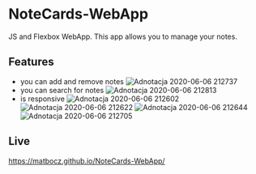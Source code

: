 # NoteCards-WebApp
JS and Flexbox WebApp. This app allows you to manage your notes.

## Features
- you can add and remove notes
![Adnotacja 2020-06-06 212737](https://user-images.githubusercontent.com/34821903/83952953-ee6f5800-a83c-11ea-8161-9b38bbdc13e9.png)
- you can search for notes
![Adnotacja 2020-06-06 212813](https://user-images.githubusercontent.com/34821903/83952967-02b35500-a83d-11ea-9e26-0dd403dd3069.png)
- is responsive
![Adnotacja 2020-06-06 212602](https://user-images.githubusercontent.com/34821903/83952999-342c2080-a83d-11ea-994a-8ecf38f17d77.png)
![Adnotacja 2020-06-06 212622](https://user-images.githubusercontent.com/34821903/83953003-3b532e80-a83d-11ea-9416-bcb17ee1ee36.png)
![Adnotacja 2020-06-06 212644](https://user-images.githubusercontent.com/34821903/83953005-4312d300-a83d-11ea-93b7-6cd46d1d595e.png)
![Adnotacja 2020-06-06 212705](https://user-images.githubusercontent.com/34821903/83953014-4c03a480-a83d-11ea-95e4-de16c6606df8.png)

## Live
https://matbocz.github.io/NoteCards-WebApp/
